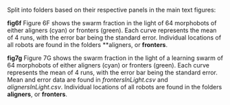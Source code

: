 
Split into folders based on their respective panels in the main text figures:

**fig6f**
Figure 6F shows the swarm fraction in the light of 64 morphobots of either aligners (cyan) or fronters (green). Each curve represents the mean of 4 runs, with the error bar being the standard error. Individual locations of all robots are found in the folders **aligners, or **fronters**.


**fig7g**
Figure 7G shows the swarm fraction in the light of a learning swarm of 64 morphobots of either aligners (cyan) or fronters (green). Each curve represents the mean of 4 runs, with the error bar being the standard error. Mean and error data are found in *frontersInLight.csv* and *alignersInLight.csv*. Individual locations of all robots are found in the folders **aligners**, or **fronters**.

